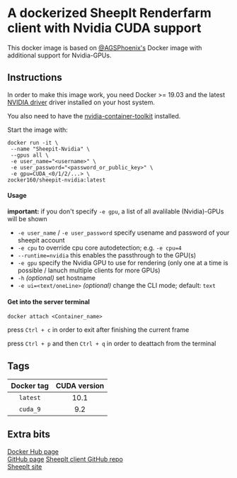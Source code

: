 # A dockerized SheepIt Renderfarm client with Nvidia CUDA support

This docker image is based on [@AGSPhoenix's](https://github.com/AGSPhoenix/sheepit-docker) Docker image with additional support for Nvidia-GPUs.

## Instructions

In order to make this image work, you need Docker >= 19.03 and the latest [NVIDIA driver](https://github.com/NVIDIA/nvidia-docker/wiki/Frequently-Asked-Questions#how-do-i-install-the-nvidia-driver) driver installed on your host system.

You also need to have the [nvidia-container-toolkit](https://github.com/NVIDIA/nvidia-docker#ubuntu-16041804-debian-jessiestretchbuster) installed.

Start the image with:

```
docker run -it \
 --name "Sheepit-Nvidia" \
 --gpus all \
 -e user_name="<username>" \
 -e user_password="<password_or_public_key>" \
 -e gpu=CUDA_<0/1/2/...> \
zocker160/sheepit-nvidia:latest 
```

#### Usage

**important:** if you don't specify `-e gpu`,  a list of all avalilable (Nvidia)-GPUs will be shown

- `-e user_name` / `-e user_password` specify usename and password of your sheepit account
- `-e cpu` to override cpu core autodetection; e.g. `-e cpu=4`
- `--runtime=nvidia` this enables the passthrough to the GPU(s)
- `-e gpu` specify the Nvidia GPU to use for rendering (only one at a time is possible / lanuch multiple clients for more GPUs)
- `-h` *(optional)* set hostname
- `-e ui=<text/oneLine>` *(optional)* change the CLI mode; default: `text`

#### Get into the server terminal

```
docker attach <Container_name>
```
press `Ctrl + c` in order to exit after finishing the current frame

press `Ctrl + p` and then `Ctrl + q` in order to deattach from the terminal

## Tags

| Docker tag | CUDA version |
| :---: | :---: |
| `latest` | 10.1 |
| `cuda_9` | 9.2 |

## Extra bits

[Docker Hub page](https://hub.docker.com/r/zocker160/sheepit-docker-webui//)  
[GitHub page](https://github.com/zocker-160/sheepit-docker-webUI)
[SheepIt client GitHub repo](https://github.com/laurent-clouet/sheepit-client)  
[SheepIt site](https://www.sheepit-renderfarm.com/)
